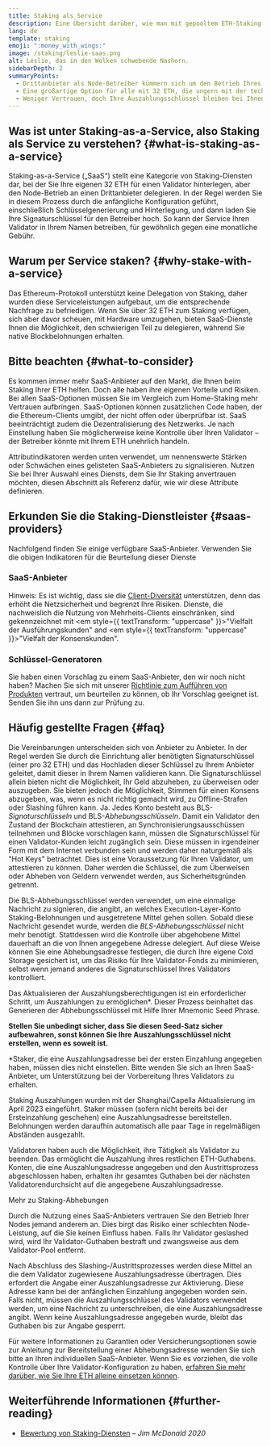 ```yaml
---
title: Staking als Service
description: Eine Übersicht darüber, wie man mit gepooltem ETH-Staking beginnen kann
lang: de
template: staking
emoji: ":money_with_wings:"
image: /staking/leslie-saas.png
alt: Leslie, das in den Wolken schwebende Nashorn.
sidebarDepth: 2
summaryPoints:
  - Drittanbieter als Node-Betreiber kümmern sich um den Betrieb Ihres Validator-Client
  - Eine großartige Option für alle mit 32 ETH, die ungern mit der technischen Komplexität von Nodes umgehen
  - Weniger Vertrauen, doch Ihre Auszahlungsschlüssel bleiben bei Ihnen
---
```


## Was ist unter Staking-as-a-Service, also Staking als Service zu verstehen? \{#what-is-staking-as-a-service}

Staking-as-a-Service („SaaS“) stellt eine Kategorie von Staking-Diensten dar, bei der Sie Ihre eigenen 32 ETH für einen Validator hinterlegen, aber den Node-Betrieb an einen Drittanbieter delegieren. In der Regel werden Sie in diesem Prozess durch die anfängliche Konfiguration geführt, einschließlich Schlüsselgenerierung und Hinterlegung, und dann laden Sie Ihre Signaturschlüssel für den Betreiber hoch. So kann der Service Ihren Validator in Ihrem Namen betreiben, für gewöhnlich gegen eine monatliche Gebühr.

## Warum per Service staken? \{#why-stake-with-a-service}

Das Ethereum-Protokoll unterstützt keine Delegation von Staking, daher wurden diese Serviceleistungen aufgebaut, um die entsprechende Nachfrage zu befriedigen. Wenn Sie über 32 ETH zum Staking verfügen, sich aber davor scheuen, mit Hardware umzugehen, bieten SaaS-Dienste Ihnen die Möglichkeit, den schwierigen Teil zu delegieren, während Sie native Blockbelohnungen erhalten.

<CardGrid>
  <Card title="Ihr eigener Validator" emoji=":desktop_computer:" description="Deposit your own 32 ETH to activate your own set of signing keys that will participate in Ethereum consensus. Monitor your progress with dashboards to watch those ETH rewards accumulate." />    
  <Card title="Einfach starten" emoji="🏁" description="Forget about hardware specs, setup, node maintenance and upgrades. SaaS providers let you outsource the hard part by uploading your own signing credentials, allowing them to run a validator on your behalf, for a small cost." />
  <Card title="Schränken Sie Ihr Risiko ein" emoji=":shield:" description="In many cases users do not have to give up access to the keys that enable withdrawing or transferring staked funds. These are different from the signing keys, and can be stored separately to limit (but not eliminate) your risk as a staker." />
</CardGrid>

<StakingComparison page="saas" />

## Bitte beachten \{#what-to-consider}

Es kommen immer mehr SaaS-Anbieter auf den Markt, die Ihnen beim Staking Ihrer ETH helfen. Doch alle haben ihre eigenen Vorteile und Risiken. Bei allen SaaS-Optionen müssen Sie im Vergleich zum Home-Staking mehr Vertrauen aufbringen. SaaS-Optionen können zusätzlichen Code haben, der die Ethereum-Clients umgibt, der nicht offen oder überprüfbar ist. SaaS beeinträchtigt zudem die Dezentralisierung des Netzwerks. Je nach Einstellung haben Sie möglicherweise keine Kontrolle über Ihren Validator – der Betreiber könnte mit Ihrem ETH unehrlich handeln.

Attributindikatoren werden unten verwendet, um nennenswerte Stärken oder Schwächen eines gelisteten SaaS-Anbieters zu signalisieren. Nutzen Sie bei Ihrer Auswahl eines Diensts, dem Sie Ihr Staking anvertrauen möchten, diesen Abschnitt als Referenz dafür, wie wir diese Attribute definieren.

<StakingConsiderations page="saas" />

## Erkunden Sie die Staking-Dienstleister \{#saas-providers}

Nachfolgend finden Sie einige verfügbare SaaS-Anbieter. Verwenden Sie die obigen Indikatoren für die Beurteilung dieser Dienste

<ProductDisclaimer />

### SaaS-Anbieter

<StakingProductsCardGrid category="saas" />

Hinweis: Es ist wichtig, dass sie die [Client-Diversität](/developers/docs/nodes-and-clients/client-diversity/) unterstützen, denn das erhöht die Netzsicherheit und begrenzt Ihre Risiken. Dienste, die nachweislich die Nutzung von Mehrheits-Clients einschränken, sind gekennzeichnet mit <em style={{ textTransform: "uppercase" }}>"Vielfalt der Ausführungskunden"</em> and <em style={{ textTransform: "uppercase" }}>"Vielfalt der Konsenskunden"</em>.

### Schlüssel-Generatoren

<StakingProductsCardGrid category="keyGen" />

Sie haben einen Vorschlag zu einem SaaS-Anbieter, den wir noch nicht haben? Machen Sie sich mit unserer [Richtlinie zum Aufführen von Produkten](/contributing/adding-staking-products/) vertraut, um beurteilen zu können, ob Ihr Vorschlag geeignet ist. Senden Sie ihn uns dann zur Prüfung zu.

## Häufig gestellte Fragen \{#faq}

<ExpandableCard title="Wer hält meine Schlüssel?" eventCategory="SaasStaking" eventName="clicked who holds my keys">
Die Vereinbarungen unterscheiden sich von Anbieter zu Anbieter. In der Regel werden Sie durch die Einrichtung aller benötigten Signaturschlüssel (einer pro 32 ETH) und das Hochladen dieser Schlüssel zu Ihrem Anbieter geleitet, damit dieser in Ihrem Namen validieren kann. Die Signaturschlüssel allein bieten nicht die Möglichkeit, Ihr Geld abzuheben, zu überweisen oder auszugeben. Sie bieten jedoch die Möglichkeit, Stimmen für einen Konsens abzugeben, was, wenn es nicht richtig gemacht wird, zu Offline-Strafen oder Slashing führen kann.
</ExpandableCard>

<ExpandableCard title="Also gibt es zwei Gruppen von Schlüsseln?" eventCategory="SaasStaking" eventName="clicked so there are two sets of keys">
Ja. Jedes Konto besteht aus BLS-<em>Signaturschlüsseln</em> und BLS-<em>Abhebungsschlüsseln</em>. Damit ein Validator den Zustand der Blockchain attestieren, an Synchronisierungsausschüssen teilnehmen und Blöcke vorschlagen kann, müssen die Signaturschlüssel für einen Validator-Kunden leicht zugänglich sein. Diese müssen in irgendeiner Form mit dem Internet verbunden sein und werden daher naturgemäß als "Hot Keys" betrachtet. Dies ist eine Voraussetzung für Ihren Validator, um attestieren zu können. Daher werden die Schlüssel, die zum Überweisen oder Abheben von Geldern verwendet werden, aus Sicherheitsgründen getrennt.

Die BLS-Abhebungsschlüssel werden verwendet, um eine einmalige Nachricht zu signieren, die angibt, an welches Execution-Layer-Konto Staking-Belohnungen und ausgetretene Mittel gehen sollen. Sobald diese Nachricht gesendet wurde, werden die <em>BLS-Abhebungsschlüssel</em> nicht mehr benötigt. Stattdessen wird die Kontrolle über abgehobene Mittel dauerhaft an die von Ihnen angegebene Adresse delegiert. Auf diese Weise können Sie eine Abhebungsadresse festlegen, die durch Ihre eigene Cold Storage gesichert ist, um das Risiko für Ihre Validator-Fonds zu minimieren, selbst wenn jemand anderes die Signaturschlüssel Ihres Validators kontrolliert.

Das Aktualisieren der Auszahlungsberechtigungen ist ein erforderlicher Schritt, um Auszahlungen zu ermöglichen\*. Dieser Prozess beinhaltet das Generieren der Abhebungsschlüssel mit Hilfe Ihrer Mnemonic Seed Phrase.

<strong>Stellen Sie unbedingt sicher, dass Sie diesen Seed-Satz sicher aufbewahren, sonst können Sie Ihre Auszahlungsschlüssel nicht erstellen, wenn es soweit ist.</strong>

\*Staker, die eine Auszahlungsadresse bei der ersten Einzahlung angegeben haben, müssen dies nicht einstellen. Bitte wenden Sie sich an Ihren SaaS-Anbieter, um Unterstützung bei der Vorbereitung Ihres Validators zu erhalten.
</ExpandableCard>

<ExpandableCard title="Wann kann ich ETH abheben?" eventCategory="SaasStaking" eventName="clicked when can I withdraw">
Staking Auszahlungen wurden mit der Shanghai/Capella Aktualisierung im April 2023 eingeführt. Staker müssen (sofern nicht bereits bei der Ersteinzahlung geschehen) eine Auszahlungsadresse bereitstellen. Belohnungen werden daraufhin automatisch alle paar Tage in regelmäßigen Abständen ausgezahlt.

Validatoren haben auch die Möglichkeit, ihre Tätigkeit als Validator zu beenden. Das ermöglicht die Auszahlung ihres restlichen ETH-Guthabens. Konten, die eine Auszahlungsadresse angegeben und den Austrittsprozess abgeschlossen haben, erhalten ihr gesamtes Guthaben bei der nächsten Validatorendurchsicht auf die angegebene Auszahlungsadresse.

<ButtonLink to="/staking/withdrawals/">Mehr zu Staking-Abhebungen</ButtonLink>
</ExpandableCard>

<ExpandableCard title="Was passiert, wenn ich geslashed werde?" eventCategory="SaasStaking" eventName="clicked what happens if I get slashed">
Durch die Nutzung eines SaaS-Anbieters vertrauen Sie den Betrieb Ihrer Nodes jemand anderem an. Dies birgt das Risiko einer schlechten Node-Leistung, auf die Sie keinen Einfluss haben. Falls Ihr Validator geslashed wird, wird Ihr Validator-Guthaben bestraft und zwangsweise aus dem Validator-Pool entfernt.

Nach Abschluss des Slashing-/Austrittsprozesses werden diese Mittel an die dem Validator zugewiesene Auszahlungsadresse übertragen. Dies erfordert die Angabe einer Auszahlungsadresse zur Aktivierung. Diese Adresse kann bei der anfänglichen Einzahlung angegeben worden sein. Falls nicht, müssen die Auszahlungsschlüssel des Validators verwendet werden, um eine Nachricht zu unterschreiben, die eine Auszahlungsadresse angibt. Wenn keine Auszahlungsadresse angegeben wurde, bleibt das Guthaben bis zur Angabe gesperrt.

Für weitere Informationen zu Garantien oder Versicherungsoptionen sowie zur Anleitung zur Bereitstellung einer Abhebungsadresse wenden Sie sich bitte an Ihren individuellen SaaS-Anbieter. Wenn Sie es vorziehen, die volle Kontrolle über Ihre Validator-Konfiguration zu haben, <a href="/staking/solo/">erfahren Sie mehr darüber, wie Sie Ihre ETH alleine einsetzen können</a>.
</ExpandableCard>

## Weiterführende Informationen \{#further-reading}

- [Bewertung von Staking-Diensten](https://www.attestant.io/posts/evaluating-staking-services/) – _Jim McDonald 2020_
